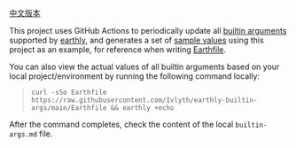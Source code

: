 [中文版本](./README_zh.md)

This project uses GitHub Actions to periodically update all [builtin arguments](https://docs.earthly.dev/docs/earthfile/builtin-args) supported by [earthly](https://earthly.dev/), and generates a set of [sample values](./builtin-args.md) using this project as an example, for reference when writing [Earthfile](https://docs.earthly.dev/docs/earthfile).

You can also view the actual values of all builtin arguments based on your local project/environment by running the following command locally:

> `curl -sSo Earthfile https://raw.githubusercontent.com/Ivlyth/earthly-builtin-args/main/Earthfile && earthly +echo`

After the command completes, check the content of the local `builtin-args.md` file.